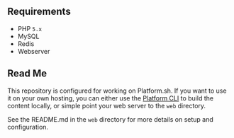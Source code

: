 ## Requirements
* PHP `5.x`
* MySQL
* Redis
* Webserver

## Read Me
This repository is configured for working on Platform.sh. If you want to use it on your own hosting, you can either use the [Platform CLI](https://github.com/platformsh/platformsh-cli) to build the content locally, or simple point your web server to the `web` directory.

See the README.md in the `web` directory for more details on setup and configuration.
